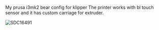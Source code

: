 My prusa i3mk2 bear config for klipper
The printer works with bl touch sensor and it has custom carriage for extruder.

![SDC16491](https://github.com/user-attachments/assets/3e0af14d-18ea-4692-9636-a0bd966f2b5c)
